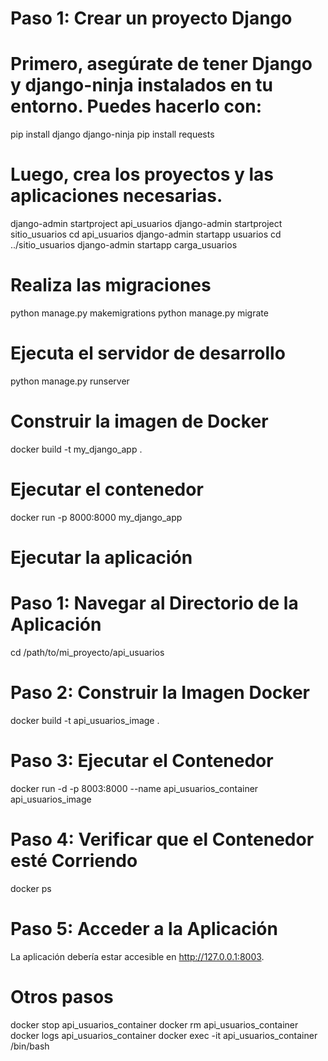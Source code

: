 # Paso 1: Crear un proyecto Django
# Primero, asegúrate de tener Django y django-ninja instalados en tu entorno. Puedes hacerlo con:

pip install django django-ninja
pip install requests

# Luego, crea los proyectos y las aplicaciones necesarias.

django-admin startproject api_usuarios
django-admin startproject sitio_usuarios
cd api_usuarios
django-admin startapp usuarios
cd ../sitio_usuarios
django-admin startapp carga_usuarios

# Realiza las migraciones
python manage.py makemigrations
python manage.py migrate

# Ejecuta el servidor de desarrollo
python manage.py runserver

# Construir la imagen de Docker
docker build -t my_django_app .

# Ejecutar el contenedor
docker run -p 8000:8000 my_django_app

# Ejecutar la aplicación

# Paso 1: Navegar al Directorio de la Aplicación
cd /path/to/mi_proyecto/api_usuarios

# Paso 2: Construir la Imagen Docker
docker build -t api_usuarios_image .

# Paso 3: Ejecutar el Contenedor
docker run -d -p 8003:8000 --name api_usuarios_container api_usuarios_image

# Paso 4: Verificar que el Contenedor esté Corriendo
docker ps

# Paso 5: Acceder a la Aplicación
La aplicación debería estar accesible en http://127.0.0.1:8003.

# Otros pasos
docker stop api_usuarios_container
docker rm api_usuarios_container
docker logs api_usuarios_container
docker exec -it api_usuarios_container /bin/bash

